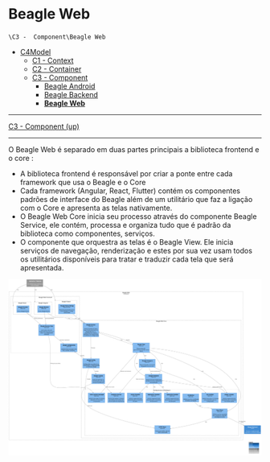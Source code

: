 # Beagle Web

`\C3 -  Component\Beagle Web`

* [C4Model](/docs/README.md)
  * [C1 -  Context](/docs/C1%20-%20%20Context/README.md)
  * [C2 - Container](/docs/C2%20-%20Container/README.md)
  * [C3 -  Component](/docs/C3%20-%20%20Component/README.md)
    * [Beagle Android](/docs/C3%20-%20%20Component/Beagle%20Android/README.md)
    * [Beagle Backend](/docs/C3%20-%20%20Component/Beagle%20Backend/README.md)
    * [**Beagle Web**](/docs/C3%20-%20%20Component/Beagle%20Web/README.md)

---

[C3 -  Component (up)](/docs/C3%20-%20%20Component/README.md)

---

O Beagle Web é separado em duas partes principais a biblioteca frontend e o core :

* A biblioteca frontend é responsável por criar a ponte entre cada framework que usa o Beagle e o Core
* Cada framework (Angular, React, Flutter) contém os componentes padrões de interface do Beagle além de um utilitário que faz a ligação com o Core e apresenta as telas nativamente.
* O Beagle Web Core inicia seu processo através do componente Beagle Service, ele contém, processa e organiza tudo que é padrão da biblioteca como componentes, serviços.
* O componente que orquestra as telas é o Beagle View. Ele inicia serviços de navegação, renderização e estes por sua vez usam todos os utilitários disponíveis para tratar e traduzir cada tela que será apresentada.

![diagram](c3.svg)